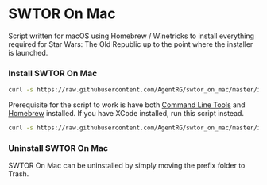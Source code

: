 # SWTOR On Mac
Script written for macOS using Homebrew / Winetricks to install everything required for Star Wars: The Old Republic up to the point where the installer is launched.

### Install SWTOR On Mac
``` bash
curl -s https://raw.githubusercontent.com/AgentRG/swtor_on_mac/master/install.sh | bash
```
Prerequisite for the script to work is have both [Command Line Tools](https://osxdaily.com/2014/02/12/install-command-line-tools-mac-os-x/ "How to Install Command Line Tools") and [Homebrew](https://github.com/Homebrew/install "Homebrew GitHub Page") installed.
If you have XCode installed, run this script instead.
``` bash
curl -s https://raw.githubusercontent.com/AgentRG/swtor_on_mac/master/install_xcode.sh | bash
```

### Uninstall SWTOR On Mac
SWTOR On Mac can be uninstalled by simply moving the prefix folder to Trash.
